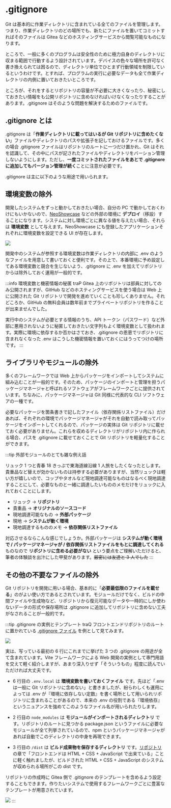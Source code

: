 # .gitignore

Git は基本的に作業ディレクトリに含まれている全てのファイルを管理します。つまり、作業ディレクトリのどの場所でも、新たにファイルを置いてコミットすればそのファイルは Gitea などのホスティングサービスから閲覧可能なものになります。

ところで、一般に多くのプログラムは安全性のために極力自身のディレクトリに収まる範囲で行動するよう設計されています。デバイスの色々な場所を許可なく書き換えられては困るので、ディレクトリ単位でひとまず行動領域を制限しているというわけです。とすれば、プログラムの実行に必要なデータも全て作業ディレクトリの内側に置いておきたいところです。

ところが、それをするとリポジトリの容量が不必要に大きくなったり、秘密にしておきたい情報をも公開リポジトリに含めなければいけなくなったりすることがあります。.gitignore はそのような問題を解決するためのファイルです。

## .gitignore とは

.gitignore は「**作業ディレクトリに載ってはいるが Git リポジトリに含めたくない**」ファイルやディレクトリのパスや拡張子を記しておけるファイルです。多くの場合 .gitignore ファイルはリポジトリのルートに一つだけ置かれ、Git はそれを認識して、その中にパスが記されたファイルやディレクトリをバーション管理しないようにします。ただし、**一度コミットされたファイルをあとで .gitignore に追加してもバージョン管理が続く**ことに注意が必要です。

.gitignore は主に以下のような用途で用いられます。

## 環境変数の除外

開発したシステムをずっと動かしておきたい場合、自分の PC で動かしておくわけにもいかないので、[NeoShowcase](https://ns.trap.jp) などの外部の環境に **デプロイ**（移設）することになります。システムに対し環境ごとに異なる値を与えたい場合、それらは **環境変数** として与えます。NeoShowcase にも登録したアプリケーションそれぞれに環境変数を設定できる UI が存在します。

![](https://md.trap.jp/uploads/upload_37df31b5612b2a7c87af06a9658a780f.png)

開発中のシステムが参照する環境変数は作業ディレクトリの内部に .env のようなファイルを用意して書いておくと便利です。その上で、本番環境に予め設定してある環境変数と競合を生じないよう、.gitignore に .env を加えてリポジトリからは除外しておく運用が一般的です。

:::info 環境変数と機密情報の秘匿
traP Gitea 上のリポジトリは部員に対してのみ公開されますが、GitHub などのホスティングサービスを使う場合は Web 上に公開された Git リポジトリで開発を進めていくことも珍しくありません。それどころか、GitHub の無料会員は数年前までプライベートリポジトリを作ることが出来ませんでした。

実行中のシステムが必要とする情報のうち、API トークン（パスワード）など外部に悪用されないように秘匿しておきたい文字列もよく環境変数として扱われます。実際に環境に依存するか否かはさておき、.gitignore の恩恵でリポジトリに含まれなくなった .env はこうした機密情報を置いておくにはうってつけの場所です。
:::

## ライブラリやモジュールの除外

多くのフレームワークでは Web 上からパッケージをインポートしてシステムに組み込むことが一般的です。そのため、パッケージのインポートと管理を担うパッケージマネージャと呼ばれるソフトウェアがフレームワークごとに提供されています。ちなみに、パッケージマネージャは Git 同様に代表的な CLI ソフトウェアの一種です。

必要なパッケージを箇条書きで記したファイル（依存関係リストファイル）だけあれば、それぞれの環境でパッケージマネージャがそれを自動で読み取ってパッケージをインポートしてくれるので、パッケージの実体は Git リポジトリに載せておく必要がありません。これらを収めるディレクトリがリポジトリ内に作られる場合、パスを .gitignore に載せておくことで Git リポジトリを軽量化することができます。

:::tip 外部モジュールのとても雑な例え話

リュック 1 つと青春 18 きっぷで東海道線沿線 1 人旅をしたくなったとします。貴重品など替えが効かないものは持参する必要がありますが、当然リュックは軽い方が嬉しいので、コップやタオルなど現地調達可能なものはなるべく現地調達することにして、必要なものと一緒に調達したいもののメモだけをリュックに入れておくことにします。

- リュック -> **リポジトリ**
- 貴重品 -> **オリジナルのソースコード**
- 現地調達可能なもの -> **外部パッケージ**
- 現地 -> **システムが動く環境**
- 現地調達するもののメモ -> **依存関係リストファイル**

対応させるならこんな感じでしょうか。外部パッケージは **システムが動く環境で / パッケージマネージャが / 依存関係リストファイルをもとに調達してくれる** ものなので **リポジトリに含める必要がない** という要点をご理解いただけると、筆者の体験談を出汁にした甲斐があります。~~厳密には友達と 3 人でした~~
:::

## その他の不要なファイルの除外

Git リポジトリを開発に用いる場合、基本的に「**必要最低限のファイルを載せる**」のがよい使い方であるとされています。モジュールだけでなく、ビルドの中間ファイルや生成物など、リポジトリから復元可能なデータや一時的にしか使わないデータの形式や保存場所は .gitignore に追加してリポジトリに含めない工夫がなされることが一般的です。

:::tip .gitignore の実例とテンプレート
traQ フロントエンドリポジトリのルートに置かれている [.gitignore ファイル](https://github.com/traPtitech/traQ_S-UI/blob/master/.gitignore) を例として見てみます。

![](https://md.trap.jp/uploads/upload_c6f36e1ffb29011a1916357da80e14fb.png)

実は、写っている最初の 6 行にこれまでに挙げた 3 つの .gitignore の用途が全て含まれています。Vite フレームワークによる Web 開発の実例として専門用語を交えて軽く紹介しますが、あまり深入りせず「そういうもの」程度に読んでいただければ大丈夫です。

- 6 行目の `.env.local` は **環境変数を書いておくファイル** です。先ほど「.env は一般に Git リポジトリに含めない」と書きましたが、紛らわしくも運用によっては .env が『環境に依存しない定数』を書く場所として用いられリポジトリに含まれることがあるので、本来の .env の役割である『環境依存』というニュアンスを強めてこのようなファイル名が用いられたりします。

- 2 行目の `node_modules` は **モジュールがインポートされるディレクトリ** です。リポジトリのルートに見つかる package.json というファイルに必要なモジュールが全て列挙されているので、npm というパッケージマネージャがあれば自動でこのディレクトリの中身を再現できます。

- 3 行目の `/dist` は **ビルド成果物を保存するディレクトリ** です。[リポジトリ](/text/chapter-2/repository.html#共同開発とブランチ) の章で「フロントエンドは HTML + CSS + JavaScript で出来ている」ことに軽く触れましたが、ビルドされた HTML + CSS + JavaScript のシステムが収められる場所がこの dist です。

リポジトリの作成時に Gitea 側で .gitignore のテンプレートを含めるよう設定することもできます。作りたいシステムで使用するフレームワークごとに豊富なテンプレートが用意されています。

![](https://md.trap.jp/uploads/upload_66b56f43c0a0b3abfc352d07ece19a68.png)
:::
